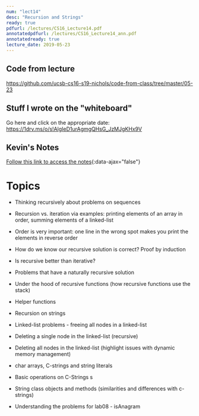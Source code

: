 ```yaml
---
num: "lect14"
desc: "Recursion and Strings"
ready: true
pdfurl: /lectures/CS16_Lecture14.pdf
annotatedpdfurl: /lectures/CS16_Lecture14_ann.pdf
annotatedready: true
lecture_date: 2019-05-23
---
```


## Code from lecture

<https://github.com/ucsb-cs16-s19-nichols/code-from-class/tree/master/05-23>

## Stuff I wrote on the "whiteboard"

Go here and click on the appropriate date:
<https://1drv.ms/o/s!AlgIeD1urAgmgQHsG_JzMJgKHx9V>

## Kevin's Notes

[Follow this link to access the notes](/lectures/CS16_Lecture14_Notes.docx){:data-ajax="false"}

# Topics

* Thinking recursively about problems on sequences
* Recursion vs. iteration via examples: printing elements of an array in order, summing elements of a linked-list
* Order is very important: one line in the wrong spot makes you print the elements in reverse order


* How do we know our recursive solution is correct? Proof by induction
* Is recursive better than iterative?
* Problems that have a naturally recursive solution
* Under the hood of recursive functions (how recursive functions use the stack)
* Helper functions
* Recursion on strings
* Linked-list problems - freeing all nodes in a linked-list


* Deleting a single node in the linked-list (recursive)
* Deleting all nodes in the linked-list (highlight issues with dynamic memory management)


* char arrays, C-strings and string literals
* Basic operations on C-Strings s
* String class objects and methods (similarities and differences with c-strings)
* Understanding the problems for lab08 - isAnagram
